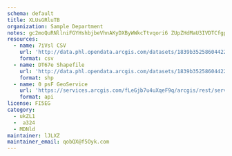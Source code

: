```yaml
---
schema: default
title: XLUsGRluTB 
organization: Sample Department 
notes: gc2moQuRNllniFGYHshbjbeVhnAKyDXByWWkcTtvqori6 ZUpZHdMaU3IVDTCfgpvIKwF71qSO72ONYQj 34J8PzwC6m9AXLB58x 
resources:
  - name: 7iVsl CSV
    url: 'http://data.phl.opendata.arcgis.com/datasets/1839b35258604422b0b520cbb668df0d_0.csv'
    format: csv
  - name: DT67e Shapefile
    url: 'http://data.phl.opendata.arcgis.com/datasets/1839b35258604422b0b520cbb668df0d_0.zip'
    format: shp
  - name: 0 psF GeoService
    url: 'https://services.arcgis.com/fLeGjb7u4uXqeF9q/arcgis/rest/services/Air_Monitoring_Stations/FeatureServer/0/query'
    format: api
license: FI5EG 
category:
  - ukZL1 
  -  a324 
  - MDNld 
maintainer: lJLXZ  
maintainer_email: qobQX@f5Oyk.com
---
```


